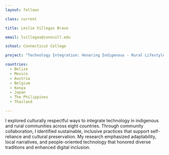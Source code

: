 ```yaml
---
layout: fellows

class: current

title: Leslie Villegas Bravo

email: lvillegas@conncoll.edu

school: Connecticut College

project: "Technology Integration: Honoring Indigenous - Rural Lifestyle"

countries:
  - Belize
  - Mexico
  - Austria
  - Belgium
  - Kenya
  - Japan
  - The Philippines
  - Thailand

---
```


I explored culturally respectful ways to integrate technology in indigenous and rural communities across eight countries. Through community collaboration, I identified sustainable, inclusive practices that support self-reliance and cultural preservation. My research emphasized adaptability, local narratives, and people-oriented technology that honored diverse traditions and enhanced digital inclusion.
